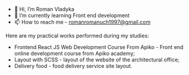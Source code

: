 - 👋 Hi, I’m Roman Vladyka
- 🌱 I’m currently learning Front end development
- 📫 How to reach me - romanromanuch1997@gmail.com

Here are my practical works performed during my studies:
  * Frontend React JS Web Development Course From Apiko - Front end online development course from Apiko academy;
  * Layout with SCSS - layout of the website of the architectural office;
  * Delivery food -  food delivery service site layout.

